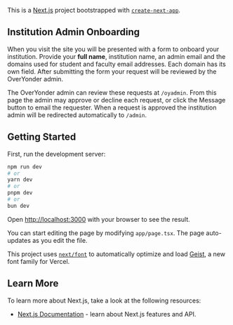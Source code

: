This is a [Next.js](https://nextjs.org) project bootstrapped with [`create-next-app`](https://nextjs.org/docs/app/api-reference/cli/create-next-app).

## Institution Admin Onboarding

When you visit the site you will be presented with a form to onboard your
institution. Provide your **full name**, institution name, an admin email and
the domains used for student and faculty email addresses. Each domain has its
own field. After
submitting the form your request will be reviewed by the OverYonder admin.

The OverYonder admin can review these requests at `/oyadmin`. From this page the
admin may approve or decline each request, or click the Message button to email
the requester. When a request is approved the institution admin will be
redirected automatically to `/admin`.

## Getting Started

First, run the development server:

```bash
npm run dev
# or
yarn dev
# or
pnpm dev
# or
bun dev
```

Open [http://localhost:3000](http://localhost:3000) with your browser to see the result.

You can start editing the page by modifying `app/page.tsx`. The page auto-updates as you edit the file.

This project uses [`next/font`](https://nextjs.org/docs/app/building-your-application/optimizing/fonts) to automatically optimize and load [Geist](https://vercel.com/font), a new font family for Vercel.

## Learn More

To learn more about Next.js, take a look at the following resources:

- [Next.js Documentation](https://nextjs.org/docs) - learn about Next.js features and API.